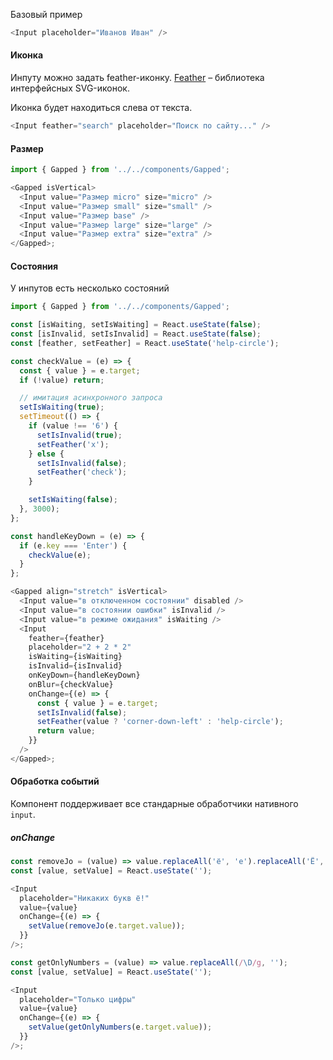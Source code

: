 Базовый пример

```js
<Input placeholder="Иванов Иван" />
```

#### Иконка

Инпуту можно задать feather-иконку. [Feather](https://feathericons.com/) – библиотека интерфейсных SVG-иконок.

Иконка будет находиться слева от текста.

```js
<Input feather="search" placeholder="Поиск по сайту..." />
```

#### Размер

```js
import { Gapped } from '../../components/Gapped';

<Gapped isVertical>
  <Input value="Размер micro" size="micro" />
  <Input value="Размер small" size="small" />
  <Input value="Размер base" />
  <Input value="Размер large" size="large" />
  <Input value="Размер extra" size="extra" />
</Gapped>;
```

#### Состояния

У инпутов есть несколько состояний

```js
import { Gapped } from '../../components/Gapped';

const [isWaiting, setIsWaiting] = React.useState(false);
const [isInvalid, setIsInvalid] = React.useState(false);
const [feather, setFeather] = React.useState('help-circle');

const checkValue = (e) => {
  const { value } = e.target;
  if (!value) return;

  // имитация асинхронного запроса
  setIsWaiting(true);
  setTimeout(() => {
    if (value !== '6') {
      setIsInvalid(true);
      setFeather('x');
    } else {
      setIsInvalid(false);
      setFeather('check');
    }

    setIsWaiting(false);
  }, 3000);
};

const handleKeyDown = (e) => {
  if (e.key === 'Enter') {
    checkValue(e);
  }
};

<Gapped align="stretch" isVertical>
  <Input value="в отключенном состоянии" disabled />
  <Input value="в состоянии ошибки" isInvalid />
  <Input value="в режиме ожидания" isWaiting />
  <Input
    feather={feather}
    placeholder="2 + 2 * 2"
    isWaiting={isWaiting}
    isInvalid={isInvalid}
    onKeyDown={handleKeyDown}
    onBlur={checkValue}
    onChange={(e) => {
      const { value } = e.target;
      setIsInvalid(false);
      setFeather(value ? 'corner-down-left' : 'help-circle');
      return value;
    }}
  />
</Gapped>;
```

#### Обработка событий

Компонент поддерживает все стандарные обработчики нативного `input`.

##### onChange

```js
const removeJo = (value) => value.replaceAll('ё', 'е').replaceAll('Ё', 'Е');
const [value, setValue] = React.useState('');

<Input
  placeholder="Никаких букв ё!"
  value={value}
  onChange={(e) => {
    setValue(removeJo(e.target.value));
  }}
/>;
```

```js
const getOnlyNumbers = (value) => value.replaceAll(/\D/g, '');
const [value, setValue] = React.useState('');

<Input
  placeholder="Только цифры"
  value={value}
  onChange={(e) => {
    setValue(getOnlyNumbers(e.target.value));
  }}
/>;
```
